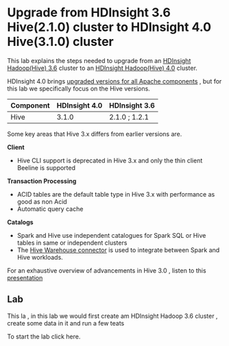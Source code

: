 #  Upgrade from HDInsight 3.6 Hive(2.1.0) cluster to HDInsight 4.0 Hive(3.1.0) cluster 

This lab explains the steps needed to upgrade from an [HDInsight Hadoop(Hive) 3.6](https://docs.microsoft.com/en-us/azure/hdinsight/hdinsight-release-notes-archive) cluster to an [HDInsight Hadoop(Hive) 4.0](https://docs.microsoft.com/en-us/azure/hdinsight/hdinsight-version-release) cluster.

HDInsight 4.0 brings [upgraded versions for all Apache components](https://docs.microsoft.com/en-us/azure/hdinsight/hdinsight-component-versioning) , but for this lab we specifically focus on the Hive versions. 

|Component| HDInsight 4.0 | HDInsight 3.6 |
|--|--|--|
|Hive| 3.1.0 |2.1.0 ; 1.2.1| 

Some key areas that Hive 3.x differs from earlier versions are.

 **Client** 

 - Hive CLI support is deprecated in Hive 3.x and only the thin client
   Beeline is supported

**Transaction Processing** 

 - ACID tables are the default table type in Hive 3.x with performance as good as non Acid
 - Automatic query cache

 **Catalogs** 

 - Spark and Hive use independent catalogues for Spark SQL or Hive tables in same or independent clusters
 - The [Hive Warehouse connector](https://docs.microsoft.com/en-us/azure/hdinsight/interactive-query/apache-hive-warehouse-connector) is used to integrate between Spark and Hive workloads. 
   

For an exhaustive overview of advancements in Hive 3.0 , listen to this [presentation](https://www.youtube.com/watch?v=exdDSckutm8) 

## Lab

This la , in this lab we would first create am HDInsight Hadoop 3.6 cluster , create some data in it and run a few teats 


To start the lab click here. 
<!--stackedit_data:
eyJoaXN0b3J5IjpbLTEzODIyMDE5MTMsOTUxMDU4MTE3LC0xMD
QzNzI0MTE4LC0xMjU3MjE1Mjk5LDE2NDU3NTc0NiwxMDEwNTY1
MDc0LC0xODEyOTU3OTU3LC03NzM1NDU1NDQsMTQwNDc1Nzc2OS
wtMjA5NDkyMTgzMCwtNzg5Mzk4NTQsLTE5OTM2MTIwMTksOTE4
NjcwMTEyLC0xODY2NTU2MDIwLC0xMDg1MTg2NzE2LC0yMzMwMT
E4NiwtMTM4ODI4NTE0M119
-->
